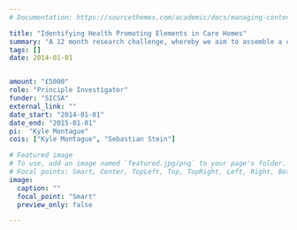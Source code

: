 ```yaml
---
# Documentation: https://sourcethemes.com/academic/docs/managing-content/

title: "Identifying Health Promoting Elements in Care Homes"
summary: "A 12 month research challenge, whereby we aim to assemble a community of stakeholders around the topic of enabling and health promoting environments including academics, social and health practitioners, built environment professionals and policy makers. Within this challenge we will carry-out user studies within care homes and organise workshops and training events to disseminate the findings."
tags: []
date: 2014-01-01


amount: "£5000"
role: "Principle Investigator"
funder: "SICSA"
external_link: ""
date_start: "2014-01-01"
date_end: "2015-01-01"
pi:  "Kyle Montague"
cois: ["Kyle Montague", "Sebastian Stein"]

# Featured image
# To use, add an image named `featured.jpg/png` to your page's folder.
# Focal points: Smart, Center, TopLeft, Top, TopRight, Left, Right, BottomLeft, Bottom, BottomRight.
image:
  caption: ""
  focal_point: "Smart"
  preview_only: false

---
```

